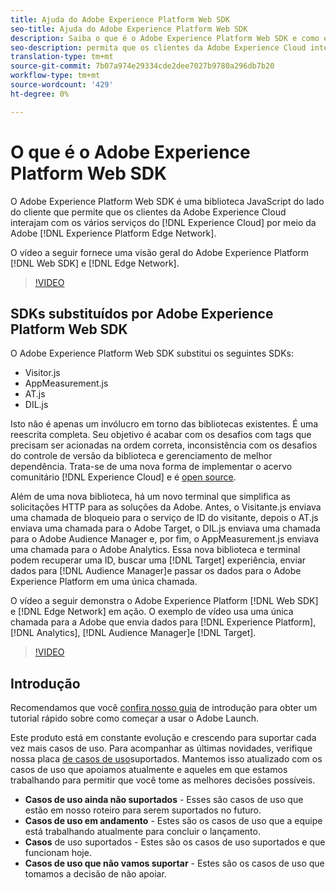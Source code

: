 ```yaml
---
title: Ajuda do Adobe Experience Platform Web SDK
seo-title: Ajuda do Adobe Experience Platform Web SDK
description: Saiba o que é o Adobe Experience Platform Web SDK e como ele pode ser usado.
seo-description: permita que os clientes da Adobe Experience Cloud interajam com os vários serviços no Experience Cloud.
translation-type: tm+mt
source-git-commit: 7b07a974e29334cde2dee7027b9780a296db7b20
workflow-type: tm+mt
source-wordcount: '429'
ht-degree: 0%

---
```



# O que é o Adobe Experience Platform Web SDK

O Adobe Experience Platform Web SDK é uma biblioteca JavaScript do lado do cliente que permite que os clientes da Adobe Experience Cloud interajam com os vários serviços do [!DNL Experience Cloud] por meio da Adobe [!DNL Experience Platform Edge Network].

O vídeo a seguir fornece uma visão geral do Adobe Experience Platform [!DNL Web SDK] e [!DNL Edge Network].

>[!VIDEO](https://video.tv.adobe.com/v/34141?quality=12&learn=on)

## SDKs substituídos por Adobe Experience Platform Web SDK

O Adobe Experience Platform Web SDK substitui os seguintes SDKs:

* Visitor.js
* AppMeasurement.js
* AT.js
* DIL.js

Isto não é apenas um invólucro em torno das bibliotecas existentes. É uma reescrita completa. Seu objetivo é acabar com os desafios com tags que precisam ser acionadas na ordem correta, inconsistência com os desafios do controle de versão da biblioteca e gerenciamento de melhor dependência. Trata-se de uma nova forma de implementar o acervo comunitário [!DNL Experience Cloud] e é [open source](https://github.com/adobe/alloy).

Além de uma nova biblioteca, há um novo terminal que simplifica as solicitações HTTP para as soluções da Adobe. Antes, o Visitante.js enviava uma chamada de bloqueio para o serviço de ID do visitante, depois o AT.js enviava uma chamada para o Adobe Target, o DIL.js enviava uma chamada para o Adobe Audience Manager e, por fim, o AppMeasurement.js enviava uma chamada para o Adobe Analytics. Essa nova biblioteca e terminal podem recuperar uma ID, buscar uma [!DNL Target] experiência, enviar dados para [!DNL Audience Manager]e passar os dados para o Adobe Experience Platform em uma única chamada.

O vídeo a seguir demonstra o Adobe Experience Platform [!DNL Web SDK] e [!DNL Edge Network] em ação. O exemplo de vídeo usa uma única chamada para a Adobe que envia dados para [!DNL Experience Platform], [!DNL Analytics], [!DNL Audience Manager]e [!DNL Target].

>[!VIDEO](https://video.tv.adobe.com/v/34148?quality=12&learn=on)


## Introdução

Recomendamos que você [confira nosso guia](getting-started/quick-start-with-launch.md) de introdução para obter um tutorial rápido sobre como começar a usar o Adobe Launch.

Este produto está em constante evolução e crescendo para suportar cada vez mais casos de uso. Para acompanhar as últimas novidades, verifique nossa placa [de casos de uso](https://github.com/adobe/alloy/projects/5)suportados. Mantemos isso atualizado com os casos de uso que apoiamos atualmente e aqueles em que estamos trabalhando para permitir que você tome as melhores decisões possíveis.

* __Casos de uso ainda não suportados__ - Esses são casos de uso que estão em nosso roteiro para serem suportados no futuro.
* __Casos de uso em andamento__ - Estes são os casos de uso que a equipe está trabalhando atualmente para concluir o lançamento.
* __Casos__ de uso suportados - Estes são os casos de uso suportados e que funcionam hoje.
* __Casos de uso que não vamos suportar__ - Estes são os casos de uso que tomamos a decisão de não apoiar.
